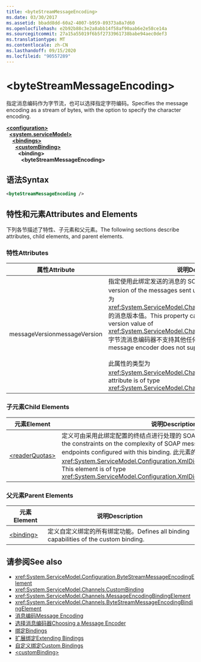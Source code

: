 ```yaml
---
title: <byteStreamMessageEncoding>
ms.date: 03/30/2017
ms.assetid: bbadd8dd-60a2-4007-b959-89373a8a7d60
ms.openlocfilehash: e2b92b88c3e2a8abb14f58af90aab6e2e58ce14a
ms.sourcegitcommit: 27a15a55019f6b5f2733961738babe94aec0def3
ms.translationtype: MT
ms.contentlocale: zh-CN
ms.lasthandoff: 09/15/2020
ms.locfileid: "90557289"
---
```

# \<byteStreamMessageEncoding>
<span data-ttu-id="86f62-101">指定消息编码作为字节流，也可以选择指定字符编码。</span><span class="sxs-lookup"><span data-stu-id="86f62-101">Specifies the message encoding as a stream of bytes, with the option to specify the character encoding.</span></span>  
  
[**\<configuration>**](../configuration-element.md)\
&nbsp;&nbsp;[**\<system.serviceModel>**](system-servicemodel.md)\
&nbsp;&nbsp;&nbsp;&nbsp;[**\<bindings>**](bindings.md)\
&nbsp;&nbsp;&nbsp;&nbsp;&nbsp;&nbsp;[**\<customBinding>**](custombinding.md)\
&nbsp;&nbsp;&nbsp;&nbsp;&nbsp;&nbsp;&nbsp;&nbsp;**\<binding>**\
&nbsp;&nbsp;&nbsp;&nbsp;&nbsp;&nbsp;&nbsp;&nbsp;&nbsp;&nbsp;**\<byteStreamMessageEncoding>**  
  
## <a name="syntax"></a><span data-ttu-id="86f62-102">语法</span><span class="sxs-lookup"><span data-stu-id="86f62-102">Syntax</span></span>  
  
```xml  
<byteStreamMessageEncoding />
```  
  
## <a name="attributes-and-elements"></a><span data-ttu-id="86f62-103">特性和元素</span><span class="sxs-lookup"><span data-stu-id="86f62-103">Attributes and Elements</span></span>  
 <span data-ttu-id="86f62-104">下列各节描述了特性、子元素和父元素。</span><span class="sxs-lookup"><span data-stu-id="86f62-104">The following sections describe attributes, child elements, and parent elements.</span></span>  
  
### <a name="attributes"></a><span data-ttu-id="86f62-105">特性</span><span class="sxs-lookup"><span data-stu-id="86f62-105">Attributes</span></span>  
  
|<span data-ttu-id="86f62-106">属性</span><span class="sxs-lookup"><span data-stu-id="86f62-106">Attribute</span></span>|<span data-ttu-id="86f62-107">说明</span><span class="sxs-lookup"><span data-stu-id="86f62-107">Description</span></span>|  
|---------------|-----------------|  
|<span data-ttu-id="86f62-108">messageVersion</span><span class="sxs-lookup"><span data-stu-id="86f62-108">messageVersion</span></span>|<span data-ttu-id="86f62-109">指定使用此绑定发送的消息的 SOAP 版本。</span><span class="sxs-lookup"><span data-stu-id="86f62-109">Specifies the SOAP version of the messages sent using the binding.</span></span> <span data-ttu-id="86f62-110">此属性只能设置为 <xref:System.ServiceModel.Channels.MessageVersion.None%2A> 的消息版本值。</span><span class="sxs-lookup"><span data-stu-id="86f62-110">This property can only be set to the message version value of <xref:System.ServiceModel.Channels.MessageVersion.None%2A>.</span></span> <span data-ttu-id="86f62-111">字节流消息编码器不支持其他任何消息版本。</span><span class="sxs-lookup"><span data-stu-id="86f62-111">The byte stream message encoder does not support any other message versions.</span></span><br /><br /> <span data-ttu-id="86f62-112">此属性的类型为 <xref:System.ServiceModel.Channels.MessageVersion>。</span><span class="sxs-lookup"><span data-stu-id="86f62-112">This attribute is of type <xref:System.ServiceModel.Channels.MessageVersion>.</span></span>|  
  
### <a name="child-elements"></a><span data-ttu-id="86f62-113">子元素</span><span class="sxs-lookup"><span data-stu-id="86f62-113">Child Elements</span></span>  
  
|<span data-ttu-id="86f62-114">元素</span><span class="sxs-lookup"><span data-stu-id="86f62-114">Element</span></span>|<span data-ttu-id="86f62-115">说明</span><span class="sxs-lookup"><span data-stu-id="86f62-115">Description</span></span>|  
|-------------|-----------------|  
|[\<readerQuotas>](/previous-versions/dotnet/netframework-4.0/ms731325(v=vs.100))|<span data-ttu-id="86f62-116">定义可由采用此绑定配置的终结点进行处理的 SOAP 消息的复杂性约束。</span><span class="sxs-lookup"><span data-stu-id="86f62-116">Defines the constraints on the complexity of SOAP messages that can be processed by endpoints configured with this binding.</span></span> <span data-ttu-id="86f62-117">此元素的类型为 <xref:System.ServiceModel.Configuration.XmlDictionaryReaderQuotasElement>。</span><span class="sxs-lookup"><span data-stu-id="86f62-117">This element is of type <xref:System.ServiceModel.Configuration.XmlDictionaryReaderQuotasElement>.</span></span>|  
  
### <a name="parent-elements"></a><span data-ttu-id="86f62-118">父元素</span><span class="sxs-lookup"><span data-stu-id="86f62-118">Parent Elements</span></span>  
  
|<span data-ttu-id="86f62-119">元素</span><span class="sxs-lookup"><span data-stu-id="86f62-119">Element</span></span>|<span data-ttu-id="86f62-120">说明</span><span class="sxs-lookup"><span data-stu-id="86f62-120">Description</span></span>|  
|-------------|-----------------|  
|[\<binding>](bindings.md)|<span data-ttu-id="86f62-121">定义自定义绑定的所有绑定功能。</span><span class="sxs-lookup"><span data-stu-id="86f62-121">Defines all binding capabilities of the custom binding.</span></span>|  
  
## <a name="see-also"></a><span data-ttu-id="86f62-122">请参阅</span><span class="sxs-lookup"><span data-stu-id="86f62-122">See also</span></span>

- <xref:System.ServiceModel.Configuration.ByteStreamMessageEncodingElement>
- <xref:System.ServiceModel.Channels.CustomBinding>
- <xref:System.ServiceModel.Channels.MessageEncodingBindingElement>
- <xref:System.ServiceModel.Channels.ByteStreamMessageEncodingBindingElement>
- [<span data-ttu-id="86f62-123">消息编码</span><span class="sxs-lookup"><span data-stu-id="86f62-123">Message Encoding</span></span>](message-encoding.md)
- [<span data-ttu-id="86f62-124">选择消息编码器</span><span class="sxs-lookup"><span data-stu-id="86f62-124">Choosing a Message Encoder</span></span>](../../../wcf/feature-details/choosing-a-message-encoder.md)
- [<span data-ttu-id="86f62-125">绑定</span><span class="sxs-lookup"><span data-stu-id="86f62-125">Bindings</span></span>](../../../wcf/bindings.md)
- [<span data-ttu-id="86f62-126">扩展绑定</span><span class="sxs-lookup"><span data-stu-id="86f62-126">Extending Bindings</span></span>](../../../wcf/extending/extending-bindings.md)
- [<span data-ttu-id="86f62-127">自定义绑定</span><span class="sxs-lookup"><span data-stu-id="86f62-127">Custom Bindings</span></span>](../../../wcf/extending/custom-bindings.md)
- [\<customBinding>](custombinding.md)
